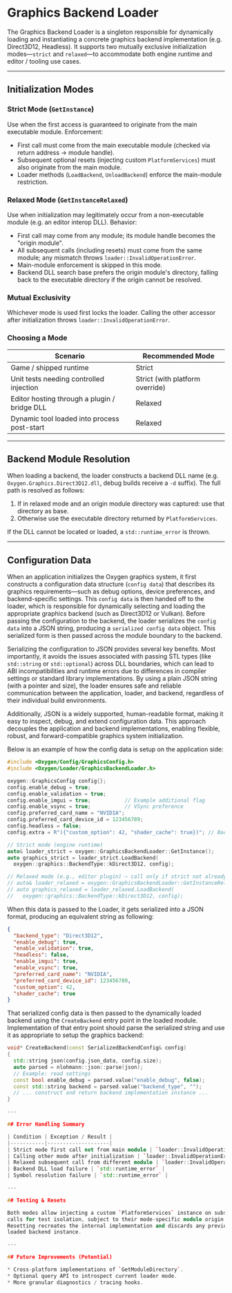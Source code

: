 # Graphics Backend Loader

The Graphics Backend Loader is a singleton responsible for dynamically loading
and instantiating a concrete graphics backend implementation (e.g. Direct3D12,
Headless). It supports two mutually exclusive initialization modes—`strict`
and `relaxed`—to accommodate both engine runtime and editor / tooling use
cases.

---

## Initialization Modes

### Strict Mode (`GetInstance`)

Use when the first access is guaranteed to originate from the main executable
module. Enforcement:

* First call must come from the main executable module (checked via return
  address → module handle).
* Subsequent optional resets (injecting custom `PlatformServices`) must also
  originate from the main module.
* Loader methods (`LoadBackend`, `UnloadBackend`) enforce the main-module
  restriction.

### Relaxed Mode (`GetInstanceRelaxed`)

Use when initialization may legitimately occur from a non-executable module
(e.g. an editor interop DLL). Behavior:

* First call may come from any module; its module handle becomes the
  "origin module".
* All subsequent calls (including resets) must come from the same module; any
  mismatch throws `loader::InvalidOperationError`.
* Main-module enforcement is skipped in this mode.
* Backend DLL search base prefers the origin module's directory, falling back
  to the executable directory if the origin cannot be resolved.

### Mutual Exclusivity

Whichever mode is used first locks the loader. Calling the other accessor
after initialization throws `loader::InvalidOperationError`.

### Choosing a Mode

| Scenario | Recommended Mode |
|----------|------------------|
| Game / shipped runtime | Strict |
| Unit tests needing controlled injection | Strict (with platform override) |
| Editor hosting through a plugin / bridge DLL | Relaxed |
| Dynamic tool loaded into process post-start | Relaxed |

---

## Backend Module Resolution

When loading a backend, the loader constructs a backend DLL name (e.g.
`Oxygen.Graphics.Direct3D12.dll`, debug builds receive a `-d` suffix). The
full path is resolved as follows:

1. If in relaxed mode and an origin module directory was captured: use that
   directory as base.
2. Otherwise use the executable directory returned by `PlatformServices`.

If the DLL cannot be located or loaded, a `std::runtime_error` is thrown.

---

## Configuration Data

When an application initializes the Oxygen graphics system, it first constructs
a configuration data structure (`config data`) that describes its graphics
requirements—such as debug options, device preferences, and backend-specific
settings. This `config data` is then handed off to the loader, which is
responsible for dynamically selecting and loading the appropriate graphics
backend (such as Direct3D12 or Vulkan). Before passing the configuration to the
backend, the loader serializes the `config data` into a JSON string, producing a
`serialized config data` object. This serialized form is then passed across the
module boundary to the backend.

Serializing the configuration to JSON provides several key benefits. Most
importantly, it avoids the issues associated with passing STL types (like
`std::string` or `std::optional`) across DLL boundaries, which can lead to ABI
incompatibilities and runtime errors due to differences in compiler settings or
standard library implementations. By using a plain JSON string (with a pointer
and size), the loader ensures safe and reliable communication between the
application, loader, and backend, regardless of their individual build
environments.

Additionally, JSON is a widely supported, human-readable format, making it easy
to inspect, debug, and extend configuration data. This approach decouples the
application and backend implementations, enabling flexible, robust, and
forward-compatible graphics system initialization.

Below is an example of how the config data is setup on the application side:

```cpp
#include <Oxygen/Config/GraphicsConfig.h>
#include <Oxygen/Loader/GraphicsBackendLoader.h>

oxygen::GraphicsConfig config{};
config.enable_debug = true;
config.enable_validation = true;
config.enable_imgui = true;           // Example additional flag
config.enable_vsync = true;           // VSync preference
config.preferred_card_name = "NVIDIA";
config.preferred_card_device_id = 123456789;
config.headless = false;
config.extra = R"({"custom_option": 42, "shader_cache": true})"; // Backend-specific JSON

// Strict mode (engine runtime)
auto& loader_strict = oxygen::GraphicsBackendLoader::GetInstance();
auto graphics_strict = loader_strict.LoadBackend(
  oxygen::graphics::BackendType::kDirect3D12, config);

// Relaxed mode (e.g., editor plugin) – call only if strict not already used
// auto& loader_relaxed = oxygen::GraphicsBackendLoader::GetInstanceRelaxed();
// auto graphics_relaxed = loader_relaxed.LoadBackend(
//   oxygen::graphics::BackendType::kDirect3D12, config);
```

When this data is passed to the Loader, it gets serialized into a JSON format,
producing an equivalent string as following:

```json
{
  "backend_type": "Direct3D12",
  "enable_debug": true,
  "enable_validation": true,
  "headless": false,
  "enable_imgui": true,
  "enable_vsync": true,
  "preferred_card_name": "NVIDIA",
  "preferred_card_device_id": 123456789,
  "custom_option": 42,
  "shader_cache": true
}
```

That serialized config data is then passed to the dynamically loaded backend
using the `CreateBackend` entry point in the loaded module. Implementation of
that entry point should parse the serialized string and use it as appropriate to
setup the graphics backend:

```cpp
void* CreateBackend(const SerializedBackendConfig& config)
{
  std::string json(config.json_data, config.size);
  auto parsed = nlohmann::json::parse(json);
  // Example: read settings
  const bool enable_debug = parsed.value("enable_debug", false);
  const std::string backend = parsed.value("backend_type", "");
  // ... construct and return backend implementation instance ...
}

---

## Error Handling Summary

| Condition | Exception / Result |
|-----------|--------------------|
| Strict mode first call not from main module | `loader::InvalidOperationError` |
| Calling other mode after initialization | `loader::InvalidOperationError` |
| Relaxed subsequent call from different module | `loader::InvalidOperationError` |
| Backend DLL load failure | `std::runtime_error` |
| Symbol resolution failure | `std::runtime_error` |

---

## Testing & Resets

Both modes allow injecting a custom `PlatformServices` instance on subsequent
calls for test isolation, subject to their mode-specific module origin rules.
Resetting recreates the internal implementation and discards any previously
loaded backend instance.

---

## Future Improvements (Potential)

* Cross-platform implementations of `GetModuleDirectory`.
* Optional query API to introspect current loader mode.
* More granular diagnostics / tracing hooks.
```
